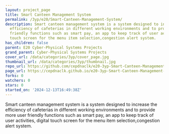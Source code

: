 ```yaml
---
layout: project_page
title: Smart Canteen Management System
permalink: /3yp/e20/Smart-Canteen-Management-System/
description: Smart canteen management system is a system designed to increase the
  efficiency of cafeterias in different working environments and to provide more user
  friendly functions such as smart pay, an app to keep track of user activities, digital
  touch screen for the menu item selection,congestion alert system.
has_children: false
parent: E20 Cyber-Physical Systems Projects
grand_parent: Cyber-Physical Systems Projects
cover_url: /data/categories/3yp/cover_page.jpg
thumbnail_url: /data/categories/3yp/thumbnail.jpg
repo_url: https://github.com/cepdnaclk/e20-3yp-Smart-Canteen-Management-System
page_url: https://cepdnaclk.github.io/e20-3yp-Smart-Canteen-Management-System
forks: 0
watchers: 0
stars: 0
started_on: '2024-12-13T16:49:38Z'
---
```


Smart canteen management system is a system designed to increase the efficiency of cafeterias in different working environments and to provide more user friendly functions such as smart pay, an app to keep track of user activities, digital touch screen for the menu item selection,congestion alert system.